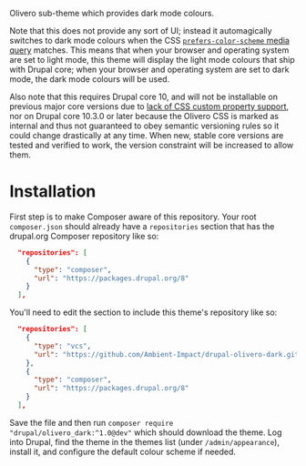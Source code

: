 Olivero sub-theme which provides dark mode colours.

Note that this does not provide any sort of UI; instead it automagically
switches to dark mode colours when the CSS [`prefers-color-scheme`
media query](https://developer.mozilla.org/en-US/docs/Web/CSS/@media/prefers-color-scheme)
matches. This means that when your browser and operating system are set to light
mode, this theme will display the light mode colours that ship with Drupal core;
when your browser and operating system are set to dark mode, the dark mode
colours will be used.

Also note that this requires Drupal core 10, and will not be installable on
previous major core versions due to [lack of CSS custom property
support](https://www.drupal.org/project/drupal/issues/3257274#comment-14567683),
nor on Drupal core 10.3.0 or later because the Olivero CSS is marked as internal
and thus not guaranteed to obey semantic versioning rules so it could change
drastically at any time. When new, stable core versions are tested and verified
to work, the version constraint will be increased to allow them.

# Installation

First step is to make Composer aware of this repository. Your root
`composer.json` should already have a `repositories` section that has the
drupal.org Composer repository like so:

```json
  "repositories": [
    {
      "type": "composer",
      "url": "https://packages.drupal.org/8"
    }
  ],
```

You'll need to edit the section to include this theme's repository like so:

```json
  "repositories": [
    {
      "type": "vcs",
      "url": "https://github.com/Ambient-Impact/drupal-olivero-dark.git"
    },
    {
      "type": "composer",
      "url": "https://packages.drupal.org/8"
    }
  ],
```

Save the file and then run
`composer require "drupal/olivero_dark:^1.0@dev"` which should download
the theme. Log into Drupal, find the theme in the themes list (under
`/admin/appearance`), install it, and configure the default colour scheme if
needed.
